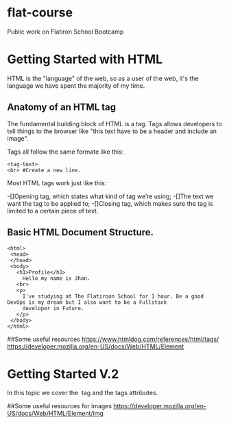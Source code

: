 # flat-course
Public work on Flatiron School Bootcamp

# Getting Started with HTML

HTML is the "language" of the web, so as a user of the web, it's the language we have spent the majority of my time. 

## Anatomy of an HTML tag

The fundamental building block of HTML is a tag. 
Tags allows developers to tell things to the browser like "this text have to be a header and include an image". 

Tags all follow the same formate like this: 

```
<tag-text>
<br> #Create a new line. 
```
Most HTML tags work just like this:


-[]Opening tag, which states what kind of tag we’re using;
-[]The text we want the tag to be applied to;
-[]Closing tag, which makes sure the tag is limited to a certain piece of text.

## Basic HTML Document Structure.

```
<html> 
 <head>
 </head>
 <body>
   <h1>Profile</h1>
     Hello my name is Jhan.
   <br>
   <p>
     I've studying at The Flatiroon School for 1 hour. Be a good DevOps is my dream but I also want to be a Fullstack
     developer in Future. 
   </p>
 </body>
</html>
```

##Some useful resources
https://www.htmldog.com/references/html/tags/
https://developer.mozilla.org/en-US/docs/Web/HTML/Element

# Getting Started V.2 
In this topic we cover the <img> tag and the tags attributes. 

##Some useful resources for images
https://developer.mozilla.org/en-US/docs/Web/HTML/Element/img
